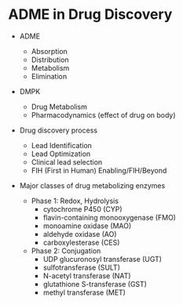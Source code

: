 # ADME in Drug Discovery

* ADME
    * Absorption
    * Distribution
    * Metabolism
    * Elimination
* DMPK
    * Drug Metabolism
    * Pharmacodynamics (effect of drug on body)

* Drug discovery process
    * Lead Identification
    * Lead Optimization
    * Clinical lead selection
    * FIH (First in Human) Enabling/FIH/Beyond

* Major classes of drug metabolizing enzymes
    * Phase 1: Redox, Hydrolysis
        * cytochrome P450 (CYP) 
        * flavin-containing monooxygenase (FMO) 
        * monoamine oxidase (MAO)
        * aldehyde oxidase (AO)
        * carboxylesterase (CES)
    * Phase 2: Conjugation
        * UDP glucuronosyl transferase (UGT) 
        * sulfotransferase (SULT)
        * N-acetyl transferase (NAT)
        * glutathione S-transferase (GST)
        * methyl transferase (MET)
